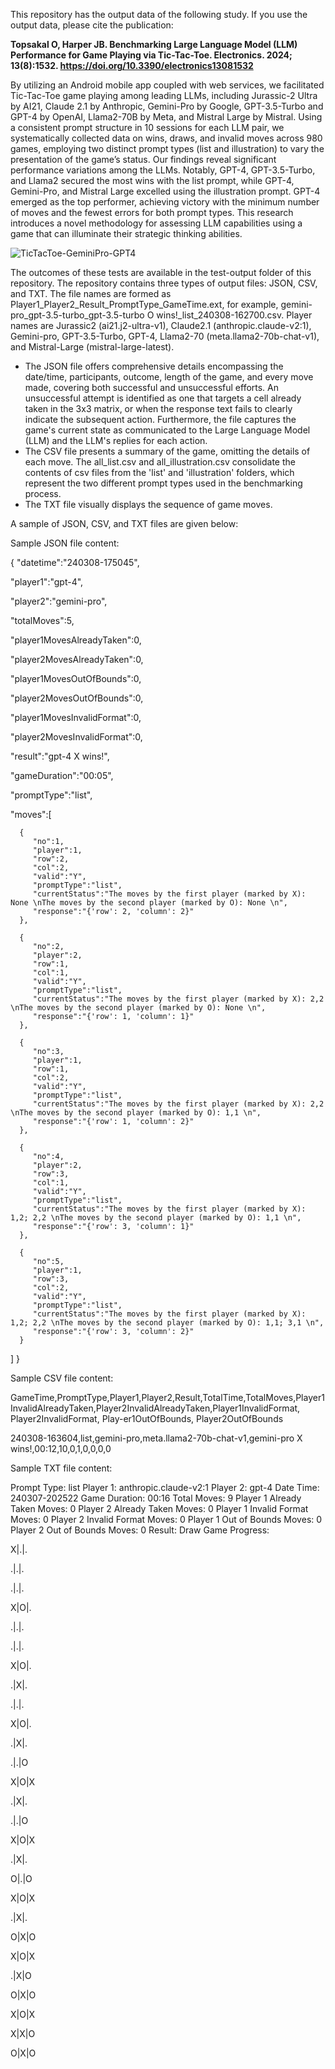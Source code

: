 This repository has the output data of the following study. If you use the output data, please cite the publication:

**Topsakal O, Harper JB. Benchmarking Large Language Model (LLM) Performance for Game Playing via Tic-Tac-Toe. Electronics. 2024; 13(8):1532. https://doi.org/10.3390/electronics13081532**

By utilizing an Android mobile app coupled with web services, we facilitated Tic-Tac-Toe game playing among leading LLMs, including Jurassic-2 Ultra by AI21, Claude 2.1 by Anthropic, Gemini-Pro by Google, GPT-3.5-Turbo and GPT-4 by OpenAI, Llama2-70B by Meta, and Mistral Large by Mistral. Using a consistent prompt structure in 10 sessions for each LLM pair, we systematically collected data on wins, draws, and invalid moves across 980 games, employing two distinct prompt types (list and illustration) to vary the presentation of the game’s status. Our findings reveal significant performance variations among the LLMs. Notably, GPT-4, GPT-3.5-Turbo, and Llama2 secured the most wins with the list prompt, while GPT-4, Gemini-Pro, and Mistral Large excelled using the illustration prompt. GPT-4 emerged as the top performer, achieving victory with the minimum number of moves and the fewest errors for both prompt types. This research introduces a novel methodology for assessing LLM capabilities using a game that can illuminate their strategic thinking abilities.


![TicTacToe-GeminiPro-GPT4](https://github.com/research-outcome/LLM-TicTacToe-Benchmark/assets/136174718/be4c9543-802f-4ea4-9f3c-e639173d4d7a)


The outcomes of these tests are available in the test-output folder of this repository. The repository contains three types of output files: JSON, CSV, and TXT. The file names are formed as Player1_Player2_Result_PromptType_GameTime.ext, for example, gemini-pro_gpt-3.5-turbo_gpt-3.5-turbo O wins!_list_240308-162700.csv. Player names are Jurassic2 (ai21.j2-ultra-v1), Claude2.1 (anthropic.claude-v2:1), Gemini-pro, GPT-3.5-Turbo, GPT-4, Llama2-70 (meta.llama2-70b-chat-v1), and Mistral-Large (mistral-large-latest).

- The JSON file offers comprehensive details encompassing the date/time, participants, outcome, length of the game, and every move made, covering both successful and unsuccessful efforts. An unsuccessful attempt is identified as one that targets a cell already taken in the 3x3 matrix, or when the response text fails to clearly indicate the subsequent action. Furthermore, the file captures the game's current state as communicated to the Large Language Model (LLM) and the LLM's replies for each action.
- The CSV file presents a summary of the game, omitting the details of each move. The all_list.csv and all_illustration.csv consolidate the contents of csv files from the 'list' and 'illustration' folders, which represent the two different prompt types used in the benchmarking process.
- The TXT file visually displays the sequence of game moves.


A sample of JSON, CSV, and TXT files are given below:

Sample JSON file content:

{
   "datetime":"240308-175045",
   
   "player1":"gpt-4",
   
   "player2":"gemini-pro",
   
   "totalMoves":5,
   
   "player1MovesAlreadyTaken":0,
   
   "player2MovesAlreadyTaken":0,
   
   "player1MovesOutOfBounds":0,
   
   "player2MovesOutOfBounds":0,
   
   "player1MovesInvalidFormat":0,
   
   "player2MovesInvalidFormat":0,
   
   "result":"gpt-4 X wins!",
   
   "gameDuration":"00:05",
   
   "promptType":"list",
   
   "moves":[
   
      {
         "no":1,
         "player":1,
         "row":2,
         "col":2,
         "valid":"Y",
         "promptType":"list",
         "currentStatus":"The moves by the first player (marked by X): None \nThe moves by the second player (marked by O): None \n",
         "response":"{'row': 2, 'column': 2}"
      },
      
      {
         "no":2,
         "player":2,
         "row":1,
         "col":1,
         "valid":"Y",
         "promptType":"list",
         "currentStatus":"The moves by the first player (marked by X): 2,2 \nThe moves by the second player (marked by O): None \n",
         "response":"{'row': 1, 'column': 1}"
      },
      
      {
         "no":3,
         "player":1,
         "row":1,
         "col":2,
         "valid":"Y",
         "promptType":"list",
         "currentStatus":"The moves by the first player (marked by X): 2,2 \nThe moves by the second player (marked by O): 1,1 \n",
         "response":"{'row': 1, 'column': 2}"
      },
      
      {
         "no":4,
         "player":2,
         "row":3,
         "col":1,
         "valid":"Y",
         "promptType":"list",
         "currentStatus":"The moves by the first player (marked by X): 1,2; 2,2 \nThe moves by the second player (marked by O): 1,1 \n",
         "response":"{'row': 3, 'column': 1}"
      },
      
      {
         "no":5,
         "player":1,
         "row":3,
         "col":2,
         "valid":"Y",
         "promptType":"list",
         "currentStatus":"The moves by the first player (marked by X): 1,2; 2,2 \nThe moves by the second player (marked by O): 1,1; 3,1 \n",
         "response":"{'row': 3, 'column': 2}"
      }
   ]
}



Sample CSV file content:

GameTime,PromptType,Player1,Player2,Result,TotalTime,TotalMoves,Player1InvalidAlreadyTaken,Player2InvalidAlreadyTaken,Player1InvalidFormat, Player2InvalidFormat, Play-er1OutOfBounds, Player2OutOfBounds 

240308-163604,list,gemini-pro,meta.llama2-70b-chat-v1,gemini-pro X wins!,00:12,10,0,1,0,0,0,0



Sample TXT file content:

Prompt Type: list
Player 1: anthropic.claude-v2:1
Player 2: gpt-4
Date Time: 240307-202522
Game Duration: 00:16
Total Moves: 9
Player 1 Already Taken Moves: 0
Player 2 Already Taken Moves: 0
Player 1 Invalid Format Moves: 0
Player 2 Invalid Format Moves: 0
Player 1 Out of Bounds Moves: 0
Player 2 Out of Bounds Moves: 0
Result: Draw
Game Progress: 


X|.|.

.|.|.

.|.|.


X|O|.

.|.|.

.|.|.


X|O|.

.|X|.

.|.|.


X|O|.

.|X|.

.|.|O


X|O|X

.|X|.

.|.|O


X|O|X

.|X|.

O|.|O


X|O|X

.|X|.

O|X|O


X|O|X

.|X|O

O|X|O


X|O|X

X|X|O

O|X|O





